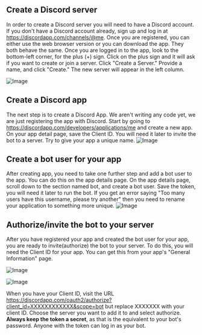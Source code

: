 ## Create a Discord server
In order to create a Discord server you will need to have a Discord account. If you don't have a Discord account already, sign up and log in at https://discordapp.com/channels/@me. Once you are registered, you can either use the web browser version or you can download the app. They both behave the same. Once you are logged in to the app, look to the bottom-left corner, for the plus (+) sign. Click on the plus sign and it will ask if you want to create or join a server. Click "Create a Server." Provide a name, and click "Create." The new server will appear in the left column.

![Image](https://www.devdungeon.com/sites/default/static/discord/AddNewServer.PNG)

## Create a Discord app
The next step is to create a Discord App. We aren't writing any code yet, we are just registering the app with Discord. Start by going to https://discordapp.com/developers/applications/me and create a new app. On your app detail page, save the Client ID. You will need it later to invite the bot to a server. Try to give your app a unique name.
![Image](https://www.devdungeon.com/sites/default/static/discord/AddNewApp.PNG)

## Create a bot user for your app
After creating app, you need to take one further step and add a bot user to the app. You can do this on the app details page. On the app details page, scroll down to the section named bot, and create a bot user. Save the token, you will need it later to run the bot. If you get an error saying "Too many users have this username, please try another" then you need to rename your application to something more unique.
![Image](https://www.devdungeon.com/sites/default/static/discord/AddBot.PNG)

## Authorize/invite the bot to your server
After you have registered your app and created the bot user for your app, you are ready to invite(authorize) the bot to your server. To do this, you will need the Client ID for your app. You can get this from your app's "General Information" page.

![Image](https://www.devdungeon.com/sites/default/static/discord/GetClientId.PNG)

![Image](https://www.devdungeon.com/sites/default/static/discord/AuthorizeBot.PNG)

When you have your Client ID, visit the URL https://discordapp.com/oauth2/authorize?client_id=XXXXXXXXXXXX&scope=bot but replace XXXXXXX with your client ID. Choose the server you want to add it to and select authorize. <b>Always keep the token a secret</b>, as that is the equivalent to your bot's password. Anyone with the token can log in as your bot.